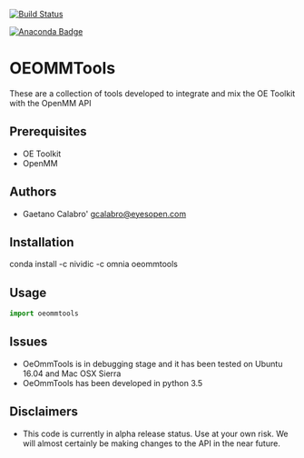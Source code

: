 [![Build Status](https://travis-ci.org/oess/oeommtools.svg?branch=master)](https://travis-ci.org/oess/oeommtools)

[![Anaconda Badge](https://anaconda.org/nividic/oeommtools/badges/version.svg)](https://anaconda.org/nividic/oeommtools/badges/version.svg)

# OEOMMTools
These are a collection of tools developed to integrate and mix
the OE Toolkit with the OpenMM API


## Prerequisites
* OE Toolkit
* OpenMM

Authors
-------
* Gaetano Calabro' <gcalabro@eyesopen.com>

## Installation

conda install -c nividic -c omnia oeommtools

Usage
-----
```python
import oeommtools


```

## Issues
* OeOmmTools is in debugging stage and it has been tested on Ubuntu 16.04 and Mac OSX Sierra
* OeOmmTools has been developed in python 3.5

## Disclaimers
* This code is currently in alpha release status. Use at your own risk. We will almost certainly be making changes to the API in the near future.
